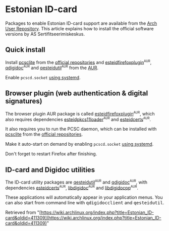 # Estonian ID-card

Packages to enable Estonian ID-card support are available from the [Arch User Repository](/index.php/Arch_User_Repository "Arch User Repository"). This article explains how to install the official software versions by AS Sertifitseerimiskeskus.

## Quick install

Install [pcsclite](https://www.archlinux.org/packages/?name=pcsclite) from the [official repositories](/index.php/Official_repositories "Official repositories") and [esteidfirefoxplugin](https://aur.archlinux.org/packages/esteidfirefoxplugin/)<sup><small>AUR</small></sup>, [qdigidoc](https://aur.archlinux.org/packages/qdigidoc/)<sup><small>AUR</small></sup> and [qesteidutil](https://aur.archlinux.org/packages/qesteidutil/)<sup><small>AUR</small></sup> from the [AUR](/index.php/AUR "AUR").

Enable `pcscd.socket` [using systemd](/index.php/Systemd#Using_units "Systemd").

## Browser plugin (web authentication & digital signatures)

The browser plugin AUR package is called [esteidfirefoxplugin](https://aur.archlinux.org/packages/esteidfirefoxplugin/)<sup><small>AUR</small></sup>, which also requires dependencies [esteidpkcs11loader](https://aur.archlinux.org/packages/esteidpkcs11loader/)<sup><small>AUR</small></sup> and [esteidcerts](https://aur.archlinux.org/packages/esteidcerts/)<sup><small>AUR</small></sup>.

It also requires you to run the PCSC daemon, which can be installed with [pcsclite](https://www.archlinux.org/packages/?name=pcsclite) from the [official repositories](/index.php/Official_repositories "Official repositories").

Make it auto-start on demand by enabling `pcscd.socket` [using systemd](/index.php/Systemd#Using_units "Systemd").

Don't forget to restart Firefox after finishing.

## ID-card and Digidoc utilities

The ID-card utility packages are [qesteidutil](https://aur.archlinux.org/packages/qesteidutil/)<sup><small>AUR</small></sup> and [qdigidoc](https://aur.archlinux.org/packages/qdigidoc/)<sup><small>AUR</small></sup>, with dependencies [esteidcerts](https://aur.archlinux.org/packages/esteidcerts/)<sup><small>AUR</small></sup>, [libdigidoc](https://aur.archlinux.org/packages/libdigidoc/)<sup><small>AUR</small></sup> and [libdigidocpp](https://aur.archlinux.org/packages/libdigidocpp/)<sup><small>AUR</small></sup>.

These applications will automatically appear in your application menus. You can also start from command line with <tt>qdigidocclient</tt> and <tt>qesteidutil</tt>.

Retrieved from "[https://wiki.archlinux.org/index.php?title=Estonian_ID-card&oldid=411309](https://wiki.archlinux.org/index.php?title=Estonian_ID-card&oldid=411309)"